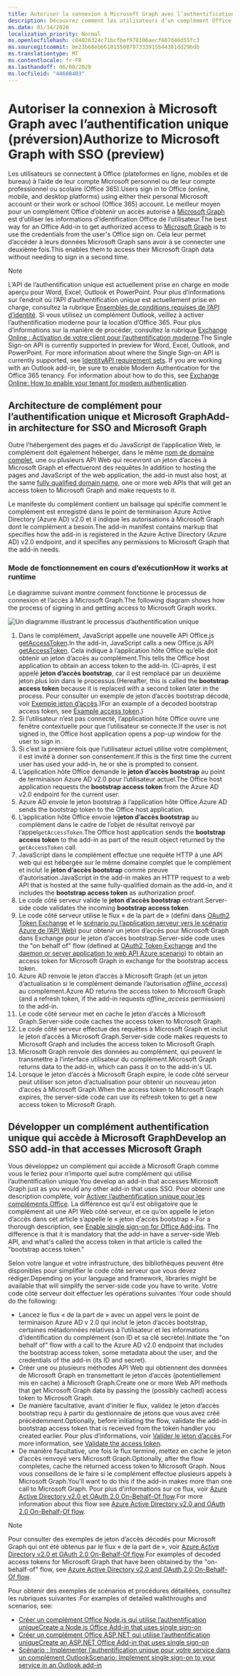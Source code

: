 ```yaml
---
title: Autoriser la connexion à Microsoft Graph avec l’authentification unique
description: Découvrez comment les utilisateurs d’un complément Office peuvent utiliser l’authentification unique (SSO) pour extraire des données de Microsoft Graph.
ms.date: 01/14/2020
localization_priority: Normal
ms.openlocfilehash: c04026324c71bcfbef978106aecf607d46d55fc3
ms.sourcegitcommit: be23b68eb661015508797333915b44381dd29bdb
ms.translationtype: MT
ms.contentlocale: fr-FR
ms.lasthandoff: 06/08/2020
ms.locfileid: "44608403"
---
```

# <a name="authorize-to-microsoft-graph-with-sso-preview"></a><span data-ttu-id="1dc5e-103">Autoriser la connexion à Microsoft Graph avec l’authentification unique (préversion)</span><span class="sxs-lookup"><span data-stu-id="1dc5e-103">Authorize to Microsoft Graph with SSO (preview)</span></span>

<span data-ttu-id="1dc5e-104">Les utilisateurs se connectent à Office (plateformes en ligne, mobiles et de bureau) à l’aide de leur compte Microsoft personnel ou de leur compte professionnel ou scolaire (Office 365).</span><span class="sxs-lookup"><span data-stu-id="1dc5e-104">Users sign in to Office (online, mobile, and desktop platforms) using either their personal Microsoft account or their work or school (Office 365) account.</span></span> <span data-ttu-id="1dc5e-105">Le meilleur moyen pour un complément Office d’obtenir un accès autorisé à [Microsoft Graph](https://developer.microsoft.com/graph/docs) est d’utiliser les informations d’identification Office de l’utilisateur.</span><span class="sxs-lookup"><span data-stu-id="1dc5e-105">The best way for an Office Add-in to get authorized access to [Microsoft Graph](https://developer.microsoft.com/graph/docs) is to use the credentials from the user's Office sign on.</span></span> <span data-ttu-id="1dc5e-106">Cela leur permet d’accéder à leurs données Microsoft Graph sans avoir à se connecter une deuxième fois.</span><span class="sxs-lookup"><span data-stu-id="1dc5e-106">This enables them to access their Microsoft Graph data without needing to sign in a second time.</span></span> 

> [!NOTE]
> <span data-ttu-id="1dc5e-p102">L’API de l’authentification unique est actuellement prise en charge en mode aperçu pour Word, Excel, Outlook et PowerPoint. Pour plus d’informations sur l’endroit où l’API d’authentification unique est actuellement prise en charge, consultez la rubrique [Ensembles de conditions requises de l’API d’identité](../reference/requirement-sets/identity-api-requirement-sets.md). Si vous utilisez un complément Outlook, veillez à activer l’authentification moderne pour la location d’Office 365. Pour plus d’informations sur la manière de procéder, consultez la rubrique [Exchange Online : Activation de votre client pour l’authentification moderne](https://social.technet.microsoft.com/wiki/contents/articles/32711.exchange-online-how-to-enable-your-tenant-for-modern-authentication.aspx).</span><span class="sxs-lookup"><span data-stu-id="1dc5e-p102">The Single Sign-on API is currently supported in preview for Word, Excel, Outlook, and PowerPoint. For more information about where the Single Sign-on API is currently supported, see [IdentityAPI requirement sets](../reference/requirement-sets/identity-api-requirement-sets.md). If you are working with an Outlook add-in, be sure to enable Modern Authentication for the Office 365 tenancy. For information about how to do this, see [Exchange Online: How to enable your tenant for modern authentication](https://social.technet.microsoft.com/wiki/contents/articles/32711.exchange-online-how-to-enable-your-tenant-for-modern-authentication.aspx).</span></span>

## <a name="add-in-architecture-for-sso-and-microsoft-graph"></a><span data-ttu-id="1dc5e-111">Architecture de complément pour l’authentification unique et Microsoft Graph</span><span class="sxs-lookup"><span data-stu-id="1dc5e-111">Add-in architecture for SSO and Microsoft Graph</span></span>

<span data-ttu-id="1dc5e-112">Outre l’hébergement des pages et du JavaScript de l’application Web, le complément doit également héberger, dans le même [nom de domaine complet](/windows/desktop/DNS/f-gly#_dns_fully_qualified_domain_name_fqdn__gly), une ou plusieurs API Web qui recevront un jeton d’accès à Microsoft Graph et effectueront des requêtes.</span><span class="sxs-lookup"><span data-stu-id="1dc5e-112">In addition to hosting the pages and JavaScript of the web application, the add-in must also host, at the same [fully qualified domain name](/windows/desktop/DNS/f-gly#_dns_fully_qualified_domain_name_fqdn__gly), one or more web APIs that will get an access token to Microsoft Graph and make requests to it.</span></span>

<span data-ttu-id="1dc5e-113">Le manifeste du complément contient un balisage qui spécifie comment le complément est enregistré dans le point de terminaison Azure Active Directory (Azure AD) v2.0 et il indique les autorisations à Microsoft Graph dont le complément a besoin.</span><span class="sxs-lookup"><span data-stu-id="1dc5e-113">The add-in manifest contains markup that specifies how the add-in is registered in the Azure Active Directory (Azure AD) v2.0 endpoint, and it specifies any permissions to Microsoft Graph that the add-in needs.</span></span>

### <a name="how-it-works-at-runtime"></a><span data-ttu-id="1dc5e-114">Mode de fonctionnement en cours d’exécution</span><span class="sxs-lookup"><span data-stu-id="1dc5e-114">How it works at runtime</span></span>

<span data-ttu-id="1dc5e-115">Le diagramme suivant montre comment fonctionne le processus de connexion et l’accès à Microsoft Graph.</span><span class="sxs-lookup"><span data-stu-id="1dc5e-115">The following diagram shows how the process of signing in and getting access to Microsoft Graph works.</span></span>

![Un diagramme illustrant le processus d’authentification unique](../images/sso-access-to-microsoft-graph.png)

1. <span data-ttu-id="1dc5e-117">Dans le complément, JavaScript appelle une nouvelle API Office.js [getAccessToken](/javascript/api/office-runtime/officeruntime.auth#getaccesstoken-options-).</span><span class="sxs-lookup"><span data-stu-id="1dc5e-117">In the add-in, JavaScript calls a new Office.js API [getAccessToken](/javascript/api/office-runtime/officeruntime.auth#getaccesstoken-options-).</span></span> <span data-ttu-id="1dc5e-118">Cela indique à l’application hôte Office qu’elle doit obtenir un jeton d’accès au complément.</span><span class="sxs-lookup"><span data-stu-id="1dc5e-118">This tells the Office host application to obtain an access token to the add-in.</span></span> <span data-ttu-id="1dc5e-119">(Ci-après, il est appelé **jeton d’accès bootstrap**, car il est remplacé par un deuxième jeton plus loin dans le processus.</span><span class="sxs-lookup"><span data-stu-id="1dc5e-119">(Hereafter, this is called the **bootstrap access token** because it is replaced with a second token later in the process.</span></span> <span data-ttu-id="1dc5e-120">Pour consulter un exemple de jeton d’accès bootstrap décodé, voir [Exemple jeton d’accès](sso-in-office-add-ins.md#example-access-token).)</span><span class="sxs-lookup"><span data-stu-id="1dc5e-120">For an example of a decoded bootstrap access token, see [Example access token](sso-in-office-add-ins.md#example-access-token).)</span></span>
2. <span data-ttu-id="1dc5e-121">Si l’utilisateur n’est pas connecté, l’application hôte Office ouvre une fenêtre contextuelle pour que l’utilisateur se connecte.</span><span class="sxs-lookup"><span data-stu-id="1dc5e-121">If the user is not signed in, the Office host application opens a pop-up window for the user to sign in.</span></span>
3. <span data-ttu-id="1dc5e-122">Si c’est la première fois que l’utilisateur actuel utilise votre complément, il est invité à donner son consentement.</span><span class="sxs-lookup"><span data-stu-id="1dc5e-122">If this is the first time the current user has used your add-in, he or she is prompted to consent.</span></span>
4. <span data-ttu-id="1dc5e-123">L’application hôte Office demande le **jeton d’accès bootstrap** au point de terminaison Azure AD v2.0 pour l’utilisateur actuel.</span><span class="sxs-lookup"><span data-stu-id="1dc5e-123">The Office host application requests the **bootstrap access token** from the Azure AD v2.0 endpoint for the current user.</span></span>
5. <span data-ttu-id="1dc5e-124">Azure AD envoie le jeton bootstrap à l’application hôte Office.</span><span class="sxs-lookup"><span data-stu-id="1dc5e-124">Azure AD sends the bootstrap token to the Office host application.</span></span>
6. <span data-ttu-id="1dc5e-125">L’application hôte Office envoie le**jeton d’accès bootstrap** au complément dans le cadre de l’objet de résultat renvoyé par l’appel`getAccessToken`.</span><span class="sxs-lookup"><span data-stu-id="1dc5e-125">The Office host application sends the **bootstrap access token** to the add-in as part of the result object returned by the `getAccessToken` call.</span></span>
7. <span data-ttu-id="1dc5e-126">JavaScript dans le complément effectue une requête HTTP à une API web qui est hébergée sur le même domaine complet que le complément et inclut le **jeton d’accès bootstrap** comme preuve d’autorisation.</span><span class="sxs-lookup"><span data-stu-id="1dc5e-126">JavaScript in the add-in makes an HTTP request to a web API that is hosted at the same fully-qualified domain as the add-in, and it includes the **bootstrap access token** as authorization proof.</span></span>
8. <span data-ttu-id="1dc5e-127">Le code côté serveur valide le **jeton d’accès bootstrap** entrant.</span><span class="sxs-lookup"><span data-stu-id="1dc5e-127">Server-side code validates the incoming **bootstrap access token**.</span></span>
9. <span data-ttu-id="1dc5e-128">Le code côté serveur utilise le flux « de la part de » (défini dans [OAuth2 Token Exchange](https://tools.ietf.org/html/draft-ietf-oauth-token-exchange-02) et le [scénario ou l’application serveur vers le scénario Azure de l’API Web](/azure/active-directory/develop/active-directory-authentication-scenarios)) pour obtenir un jeton d’accès pour Microsoft Graph dans Exchange pour le jeton d’accès bootstrap.</span><span class="sxs-lookup"><span data-stu-id="1dc5e-128">Server-side code uses the "on behalf of" flow (defined at [OAuth2 Token Exchange](https://tools.ietf.org/html/draft-ietf-oauth-token-exchange-02) and the [daemon or server application to web API Azure scenario](/azure/active-directory/develop/active-directory-authentication-scenarios)) to obtain an access token for Microsoft Graph in exchange for the bootstrap access token.</span></span>
10. <span data-ttu-id="1dc5e-129">Azure AD renvoie le jeton d’accès à Microsoft Graph (et un jeton d’actualisation si le complément demande l’autorisation *offline_access*) au complément.</span><span class="sxs-lookup"><span data-stu-id="1dc5e-129">Azure AD returns the access token to Microsoft Graph (and a refresh token, if the add-in requests *offline_access* permission) to the add-in.</span></span>
11. <span data-ttu-id="1dc5e-130">Le code côté serveur met en cache le jeton d’accès à Microsoft Graph.</span><span class="sxs-lookup"><span data-stu-id="1dc5e-130">Server-side code caches the access token to Microsoft Graph.</span></span>
12. <span data-ttu-id="1dc5e-131">Le code côté serveur effectue des requêtes à Microsoft Graph et inclut le jeton d’accès à Microsoft Graph.</span><span class="sxs-lookup"><span data-stu-id="1dc5e-131">Server-side code makes requests to Microsoft Graph and includes the access token to Microsoft Graph.</span></span>
13. <span data-ttu-id="1dc5e-132">Microsoft Graph renvoie des données au complément, qui peuvent le transmettre à l’interface utilisateur du complément.</span><span class="sxs-lookup"><span data-stu-id="1dc5e-132">Microsoft Graph returns data to the add-in, which can pass it on to the add-in's UI.</span></span>
14. <span data-ttu-id="1dc5e-133">Lorsque le jeton d’accès à Microsoft Graph expire, le code côté serveur peut utiliser son jeton d’actualisation pour obtenir un nouveau jeton d’accès à Microsoft Graph.</span><span class="sxs-lookup"><span data-stu-id="1dc5e-133">When the access token to Microsoft Graph expires, the server-side code can use its refresh token to get a new access token to Microsoft Graph.</span></span>

## <a name="develop-an-sso-add-in-that-accesses-microsoft-graph"></a><span data-ttu-id="1dc5e-134">Développer un complément authentification unique qui accède à Microsoft Graph</span><span class="sxs-lookup"><span data-stu-id="1dc5e-134">Develop an SSO add-in that accesses Microsoft Graph</span></span>

<span data-ttu-id="1dc5e-135">Vous développez un complément qui accède à Microsoft Graph comme vous le feriez pour n’importe quel autre complément qui utilise l’authentification unique.</span><span class="sxs-lookup"><span data-stu-id="1dc5e-135">You develop an add-in that accesses Microsoft Graph just as you would any other add-in that uses SSO.</span></span> <span data-ttu-id="1dc5e-136">Pour obtenir une description complète, voir [Activer l’authentification unique pour les compléments Office](../develop/sso-in-office-add-ins.md). La différence est qu’il est obligatoire que le complément ait une API Web côté serveur, et ce qu’on appelle le jeton d’accès dans cet article s’appelle le « jeton d’accès bootstrap ».</span><span class="sxs-lookup"><span data-stu-id="1dc5e-136">For a thorough description, see [Enable single sign-on for Office Add-ins](../develop/sso-in-office-add-ins.md). The difference is that it is mandatory that the add-in have a server-side Web API, and what's called the access token in that article is called the "bootstrap access token."</span></span>

<span data-ttu-id="1dc5e-137">Selon votre langue et votre infrastructure, des bibliothèques peuvent être disponibles pour simplifier le code côté serveur que vous devez rédiger.</span><span class="sxs-lookup"><span data-stu-id="1dc5e-137">Depending on your language and framework, libraries might be available that will simplify the server-side code you have to write.</span></span> <span data-ttu-id="1dc5e-138">Votre code côté serveur doit effectuer les opérations suivantes :</span><span class="sxs-lookup"><span data-stu-id="1dc5e-138">Your code should do the following:</span></span>

* <span data-ttu-id="1dc5e-139">Lancez le flux « de la part de » avec un appel vers le point de terminaison Azure AD v 2.0 qui inclut le jeton d’accès bootstrap, certaines métadonnées relatives à l’utilisateur et les informations d’identification du complément (son ID et sa clé secrète).</span><span class="sxs-lookup"><span data-stu-id="1dc5e-139">Initiate the "on behalf of" flow with a call to the Azure AD v2.0 endpoint that includes the bootstrap access token, some metadata about the user, and the credentials of the add-in (its ID and secret).</span></span>
* <span data-ttu-id="1dc5e-140">Créer une ou plusieurs méthodes API Web qui obtiennent des données de Microsoft Graph en transmettant le jeton d’accès (potentiellement mis en cache) à Microsoft Graph.</span><span class="sxs-lookup"><span data-stu-id="1dc5e-140">Create one or more Web API methods that get Microsoft Graph data by passing the (possibly cached) access token to Microsoft Graph.</span></span>
* <span data-ttu-id="1dc5e-141">De manière facultative, avant d’initier le flux, validez le jeton d’accès bootstrap reçu à partir du gestionnaire de jetons que vous avez créé précédemment.</span><span class="sxs-lookup"><span data-stu-id="1dc5e-141">Optionally, before initiating the flow, validate the add-in bootstrap access token that is received from the token handler you created earlier.</span></span> <span data-ttu-id="1dc5e-142">Pour plus d’informations, voir [Valider le jeton d’accès](sso-in-office-add-ins.md#validate-the-access-token).</span><span class="sxs-lookup"><span data-stu-id="1dc5e-142">For more information, see [Validate the access token](sso-in-office-add-ins.md#validate-the-access-token).</span></span> 
* <span data-ttu-id="1dc5e-143">De manière facultative, une fois le flux terminé, mettez en cache le jeton d’accès renvoyé vers Microsoft Graph.</span><span class="sxs-lookup"><span data-stu-id="1dc5e-143">Optionally, after the flow completes, cache the returned access token to Microsoft Graph.</span></span> <span data-ttu-id="1dc5e-144">Nous vous conseillons de le faire si le complément effectue plusieurs appels à Microsoft Graph.</span><span class="sxs-lookup"><span data-stu-id="1dc5e-144">You'll want to do this if the add-in makes more than one call to Microsoft Graph.</span></span> <span data-ttu-id="1dc5e-145">Pour plus d’informations sur ce flux, voir [Azure Active Directory v2.0 et OAuth 2.0 On-Behalf-Of flow](/azure/active-directory/develop/active-directory-v2-protocols-oauth-on-behalf-of).</span><span class="sxs-lookup"><span data-stu-id="1dc5e-145">For more information about this flow see [Azure Active Directory v2.0 and OAuth 2.0 On-Behalf-Of flow](/azure/active-directory/develop/active-directory-v2-protocols-oauth-on-behalf-of).</span></span>

> [!NOTE]
> <span data-ttu-id="1dc5e-146">Pour consulter des exemples de jeton d’accès décodés pour Microsoft Graph qui ont été obtenus par le flux « de la part de », voir [Azure Active Directory v2.0 et OAuth 2.0 On-Behalf-Of flow](/azure/active-directory/develop/active-directory-v2-protocols-oauth-on-behalf-of).</span><span class="sxs-lookup"><span data-stu-id="1dc5e-146">For examples of decoded access tokens for Microsoft Graph that have been obtained by the "on-behalf-of" flow, see [Azure Active Directory v2.0 and OAuth 2.0 On-Behalf-Of flow](/azure/active-directory/develop/active-directory-v2-protocols-oauth-on-behalf-of).</span></span>

<span data-ttu-id="1dc5e-147">Pour obtenir des exemples de scénarios et procédures détaillées, consultez les rubriques suivantes :</span><span class="sxs-lookup"><span data-stu-id="1dc5e-147">For examples of detailed walkthroughs and scenarios, see:</span></span>

* [<span data-ttu-id="1dc5e-148">Créer un complément Office Node.js qui utilise l’authentification unique</span><span class="sxs-lookup"><span data-stu-id="1dc5e-148">Create a Node.js Office Add-in that uses single sign-on</span></span>](create-sso-office-add-ins-nodejs.md)
* [<span data-ttu-id="1dc5e-149">Créer un complément Office ASP.NET qui utilise l’authentification unique</span><span class="sxs-lookup"><span data-stu-id="1dc5e-149">Create an ASP.NET Office Add-in that uses single sign-on</span></span>](create-sso-office-add-ins-aspnet.md)
* [<span data-ttu-id="1dc5e-150">Scénario : Implémenter l’authentification unique pour votre service dans un complément Outlook</span><span class="sxs-lookup"><span data-stu-id="1dc5e-150">Scenario: Implement single sign-on to your service in an Outlook add-in</span></span>](../outlook/implement-sso-in-outlook-add-in.md)
